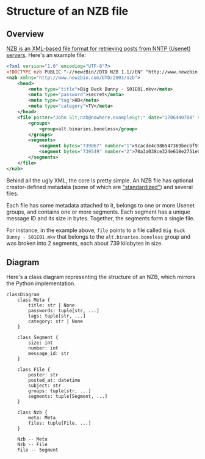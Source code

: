 # Structure of an NZB file

## Overview

[NZB is an XML-based file format for retrieving posts from NNTP (Usenet) servers](https://en.wikipedia.org/wiki/NZB).
Here's an example file:

```xml
<?xml version="1.0" encoding="UTF-8"?>
<!DOCTYPE nzb PUBLIC "-//newzBin//DTD NZB 1.1//EN" "http://www.newzbin.com/DTD/nzb/nzb-1.1.dtd">
<nzb xmlns="http://www.newzbin.com/DTD/2003/nzb">
    <head>
        <meta type="title">Big Buck Bunny - S01E01.mkv</meta>
        <meta type="password">secret</meta>
        <meta type="tag">HD</meta>
        <meta type="category">TV</meta>
    </head>
    <file poster="John &lt;nzb@nowhere.example&gt;" date="1706440708" subject="[1/1] - &quot;Big Buck Bunny - S01E01.mkv&quot; yEnc (1/2) 1478616">
        <groups>
            <group>alt.binaries.boneless</group>
        </groups>
        <segments>
            <segment bytes="739067" number="1">9cacde4c986547369becbf97003fb2c5-9483514693959@example</segment>
            <segment bytes="739549" number="2">70a3a038ce324e618e2751e063d6a036-7285710986748@example</segment>
        </segments>
    </file>
</nzb>
```

Behind all the ugly XML, the core is pretty simple. An NZB file has optional creator-defined metadata (some of which are ["standardized"](https://sabnzbd.org/wiki/extra/nzb-spec)) and several files. 

Each file has some metadata attached to it, belongs to one or more Usenet groups, and contains one or more segments. 
Each segment has a unique message ID and its size in bytes. 
Together, the segments form a single file. 

For instance, in the example above, `file` points to a file called `Big Buck Bunny - S01E01.mkv` that belongs to the `alt.binaries.boneless` group and was broken into 2 segments, each about 739 kilobytes in size.

## Diagram

Here's a class diagram representing the structure of an NZB, which mirrors the Python implementation.

```mermaid
classDiagram
    class Meta {
        title: str | None
        passwords: tuple[str, ...]
        tags: tuple[str, ...]
        category: str | None
    }

    class Segment {
        size: int
        number: int
        message_id: str
    }

    class File {
        poster: str
        posted_at: datetime
        subject: str
        groups: tuple[str, ...]
        segments: tuple[Segment, ...]
    }

    class Nzb {
        meta: Meta
        files: tuple[File, ...]
    }

    Nzb -- Meta
    Nzb -- File
    File -- Segment
```
